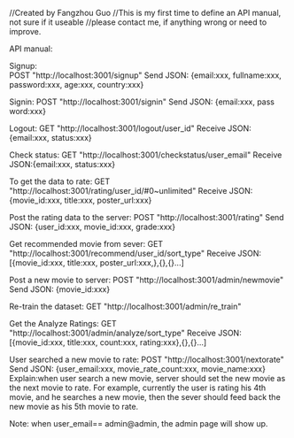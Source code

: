 //Created by Fangzhou Guo
//This is my first time to define an API manual, not sure if it useable
//please contact me, if anything wrong or need to improve.

API manual:

Signup:   
POST    "http://localhost:3001/signup"
Send JSON: {email:xxx, fullname:xxx, password:xxx, age:xxx, country:xxx}

Signin:
POST    "http://localhost:3001/signin"
Send JSON: {email:xxx, pass word:xxx}

Logout:
GET     "http://localhost:3001/logout/user_id"
Receive JSON:{email:xxx, status:xxx}

Check status:
GET     "http://localhost:3001/checkstatus/user_email"
Receive JSON:{email:xxx, status:xxx}

To get the data to rate:
GET     "http://localhost:3001/rating/user_id/#0~unlimited"
Receive JSON:{movie_id:xxx, title:xxx, poster_url:xxx}

Post the rating data to the server:
POST    "http://localhost:3001/rating"
Send JSON: {user_id:xxx, movie_id:xxx, grade:xxx}

Get recommended movie from sever:
GET     "http://localhost:3001/recommend/user_id/sort_type"
Receive JSON:[{movie_id:xxx, title:xxx, poster_url:xxx,},{},{}...]

Post a new movie to server:
POST    "http://localhost:3001/admin/newmovie"
Send JSON: {movie_id:xxx}

Re-train the dataset:
GET     "http://localhost:3001/admin/re_train"

Get the Analyze Ratings:
GET     "http://localhost:3001/admin/analyze/sort_type"
Receive JSON:[{movie_id:xxx, title:xxx, count:xxx, rating:xxx},{},{}...]

User searched a new movie to rate:
POST    "http://localhost:3001/nextorate"
Send JSON: {user_email:xxx, movie_rate_count:xxx, movie_name:xxx}
Explain:when user search a new movie, server should set the new movie as the next movie to rate.
For example, currently the user is rating his 4th movie, and he searches a new movie, then the sever should feed back the new movie as his 5th movie to rate.

Note: when user_email== admin@admin, the admin page will show up.
